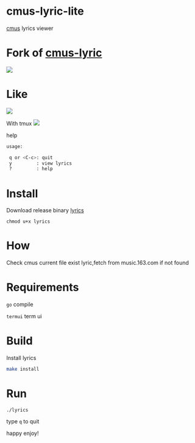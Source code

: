 # cmus-lyric-lite

[cmus](https://cmus.github.io/) lyrics viewer

# Fork of [cmus-lyric](https://github.com/rockagen/cmus-lyric)

![](https://api.travis-ci.org/rockagen/cmus-lyric.svg?branch=master)

# Like
![](https://i.imgur.com/WNxuUZ7.png)

With tmux 
![](https://i.imgur.com/wL3tPZa.png)

help
```bash
usage:

 q or <C-c>: quit
 y         : view lyrics
 ?         : help

```

# Install
Download release binary [lyrics](https://github.com/JREAMLU/cmus-lyric-plus/releases)

`chmod u+x lyrics`

# How
Check cmus current file exist lyric,fetch from music.163.com if not found

# Requirements
`go` compile 

`termui` term ui

# Build
Install lyrics
```bash
make install
```

# Run
`./lyrics`

type `q` to quit

happy enjoy!
